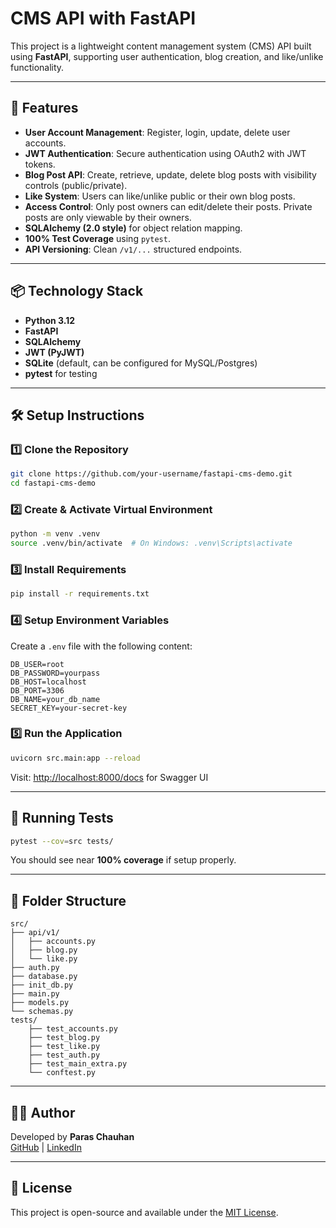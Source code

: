 
# CMS API with FastAPI

This project is a lightweight content management system (CMS) API built using **FastAPI**, supporting user authentication, blog creation, and like/unlike functionality.

---

## 🚀 Features

- **User Account Management**: Register, login, update, delete user accounts.
- **JWT Authentication**: Secure authentication using OAuth2 with JWT tokens.
- **Blog Post API**: Create, retrieve, update, delete blog posts with visibility controls (public/private).
- **Like System**: Users can like/unlike public or their own blog posts.
- **Access Control**: Only post owners can edit/delete their posts. Private posts are only viewable by their owners.
- **SQLAlchemy (2.0 style)**  for object relation mapping.
- **100% Test Coverage** using `pytest`.
- **API Versioning**: Clean `/v1/...` structured endpoints.

---

## 📦 Technology Stack

- **Python 3.12**
- **FastAPI**
- **SQLAlchemy**
- **JWT (PyJWT)**
- **SQLite** (default, can be configured for MySQL/Postgres)
- **pytest** for testing

---

## 🛠 Setup Instructions

### 1️⃣ Clone the Repository
```bash
git clone https://github.com/your-username/fastapi-cms-demo.git
cd fastapi-cms-demo
```

### 2️⃣ Create & Activate Virtual Environment
```bash
python -m venv .venv
source .venv/bin/activate  # On Windows: .venv\Scripts\activate
```

### 3️⃣ Install Requirements
```bash
pip install -r requirements.txt
```

### 4️⃣ Setup Environment Variables
Create a `.env` file with the following content:
```
DB_USER=root
DB_PASSWORD=yourpass
DB_HOST=localhost
DB_PORT=3306
DB_NAME=your_db_name
SECRET_KEY=your-secret-key
```

### 5️⃣ Run the Application
```bash
uvicorn src.main:app --reload
```

Visit: [http://localhost:8000/docs](http://localhost:8000/docs) for Swagger UI

---

## 🧪 Running Tests

```bash
pytest --cov=src tests/
```

You should see near **100% coverage** if setup properly.

---

## 📂 Folder Structure

```
src/
├── api/v1/
│   ├── accounts.py
│   ├── blog.py
│   └── like.py
├── auth.py
├── database.py
├── init_db.py
├── main.py
├── models.py
└── schemas.py
tests/
    ├── test_accounts.py
    ├── test_blog.py
    ├── test_like.py
    ├── test_auth.py
    ├── test_main_extra.py
    └── conftest.py
```

---

## 🧑‍💻 Author

Developed by **Paras Chauhan**  
[GitHub](https://github.com/pc-crazy) | [LinkedIn](https://www.linkedin.com/in/paras-chauhan/)

---

## 📝 License

This project is open-source and available under the [MIT License](LICENSE).
